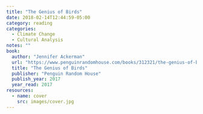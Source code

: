 ```yaml
---
title: "The Genius of Birds"
date: 2018-02-14T12:44:59-05:00
category: reading
categories:
  - Climate Change
  - Cultural Analysis
notes: ""
book:
  author: "Jennifer Ackerman"
  url: "https://www.penguinrandomhouse.com/books/312321/the-genius-of-birds-by-jennifer-ackerman/9780399563126/"
  title: "The Genius of Birds"
  publisher: "Penguin Random House"
  publish_year: 2017
  year_read: 2017
resources:
  - name: cover
    src: images/cover.jpg
---
```


